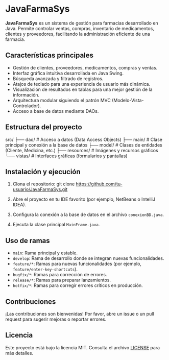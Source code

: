# JavaFarmaSys

**JavaFarmaSys** es un sistema de gestión para farmacias desarrollado en Java. Permite controlar ventas, compras, inventario de medicamentos, clientes y proveedores, facilitando la administración eficiente de una farmacia.

## Características principales

- Gestión de clientes, proveedores, medicamentos, compras y ventas.
- Interfaz gráfica intuitiva desarrollada en Java Swing.
- Búsqueda avanzada y filtrado de registros.
- Atajos de teclado para una experiencia de usuario más dinámica.
- Visualización de resultados en tablas para una mejor gestión de la información.
- Arquitectura modular siguiendo el patrón MVC (Modelo-Vista-Controlador).
- Acceso a base de datos mediante DAOs.

## Estructura del proyecto
src/
├── dao/ # Acceso a datos (Data Access Objects)
├── main/ # Clase principal y conexión a la base de datos
├── model/ # Clases de entidades (Cliente, Medicina, etc.)
├── resources/ # Imágenes y recursos gráficos
└── vistas/ # Interfaces gráficas (formularios y pantallas)


## Instalación y ejecución

1. Clona el repositorio:
git clone https://github.com/tu-usuario/JavaFarmaSys.git

2. Abre el proyecto en tu IDE favorito (por ejemplo, NetBeans o IntelliJ IDEA).
3. Configura la conexión a la base de datos en el archivo `conexionBD.java`.
4. Ejecuta la clase principal `MainFrame.java`.

## Uso de ramas

- `main`: Rama principal y estable.
- `develop`: Rama de desarrollo donde se integran nuevas funcionalidades.
- `feature/*`: Ramas para nuevas funcionalidades (por ejemplo, `feature/enter-key-shortcuts`).
- `bugfix/*`: Ramas para corrección de errores.
- `release/*`: Ramas para preparar lanzamientos.
- `hotfix/*`: Ramas para corregir errores críticos en producción.

## Contribuciones

¡Las contribuciones son bienvenidas! Por favor, abre un issue o un pull request para sugerir mejoras o reportar errores.

## Licencia

Este proyecto está bajo la licencia MIT. Consulta el archivo [LICENSE](LICENSE) para más detalles.
